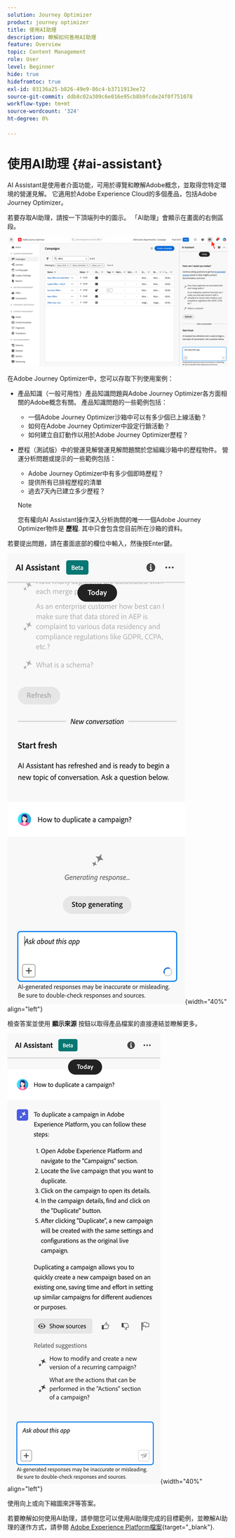 ```yaml
---
solution: Journey Optimizer
product: journey optimizer
title: 使用AI助理
description: 瞭解如何善用AI助理
feature: Overview
topic: Content Management
role: User
level: Beginner
hide: true
hidefromtoc: true
exl-id: 03136a25-b826-49e9-86c4-b3711913ee72
source-git-commit: ddb8c02a309c6e016e95cb8b9fcde24f0f751078
workflow-type: tm+mt
source-wordcount: '324'
ht-degree: 0%

---
```


# 使用AI助理 {#ai-assistant}

AI Assistant是使用者介面功能，可用於導覽和瞭解Adobe概念，並取得您特定環境的營運見解。 它適用於Adobe Experience Cloud的多個產品，包括Adobe Journey Optimizer。

若要存取AI助理，請按一下頂端列中的圖示。 「AI助理」會顯示在畫面的右側區段。

![](assets/do-not-localize/ai-assistant-open.png)

在Adobe Journey Optimizer中，您可以存取下列使用案例：

* 產品知識（一般可用性）產品知識問題與Adobe Journey Optimizer各方面相關的Adobe概念有關。 產品知識問題的一些範例包括：

   * 一個Adobe Journey Optimizer沙箱中可以有多少個已上線活動？
   * 如何在Adobe Journey Optimizer中設定行銷活動？
   * 如何建立自訂動作以用於Adobe Journey Optimizer歷程？


* 歷程（測試版）中的營運見解營運見解問題關於您組織沙箱中的歷程物件。 營運分析問題或提示的一些範例包括：

   * Adobe Journey Optimizer中有多少個即時歷程？
   * 提供所有已排程歷程的清單
   * 過去7天內已建立多少歷程？

  >[!NOTE]
  >
  >您有權向AI Assistant操作深入分析詢問的唯一一個Adobe Journey Optimizer物件是 **歷程**. 其中只會包含您目前所在沙箱的資料。


若要提出問題，請在畫面底部的欄位中輸入，然後按Enter鍵。

![](assets/do-not-localize/ai-assistant-ask.png){width="40%" align="left"}

檢查答案並使用 **顯示來源** 按鈕以取得產品檔案的直接連結並瞭解更多。

![](assets/do-not-localize/ai-assistant-answer.png){width="40%" align="left"}

使用向上或向下縮圖來評等答案。

若要瞭解如何使用AI助理，請參閱您可以使用AI助理完成的目標範例，並瞭解AI助理的運作方式，請參閱 [Adobe Experience Platform檔案](https://experienceleague.adobe.com/en/docs/experience-platform/landing/platform-ui/ai-assistant){target="_blank"}.
